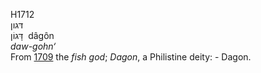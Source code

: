 <body>
  <p>H1712<br>  דּגון  <br> דָּגוֹן  ‎  dâgôn  <br><i>daw-gohn‘ </i><br>From <a href="h1709.htm">1709</a>  the <i>fish</i> <i>god</i>; <i>Dagon</i>, a Philistine deity: - Dagon.<br></p>
 </body>